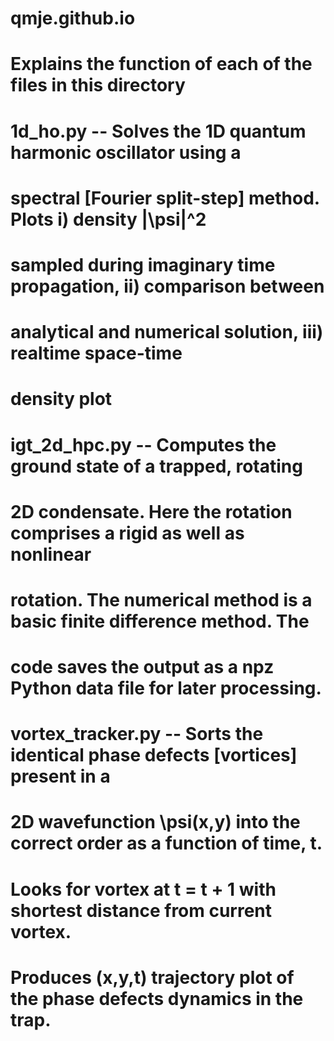 # qmje.github.io

# Explains the function of each of the files in this directory 

# 1d_ho.py -- Solves the 1D quantum harmonic oscillator using a 
# spectral [Fourier split-step] method. Plots i) density |\psi|^2 
# sampled during imaginary time propagation, ii) comparison between  
# analytical and numerical solution, iii) realtime space-time
# density plot

# igt_2d_hpc.py -- Computes the ground state of a trapped, rotating
# 2D condensate. Here the rotation comprises a rigid as well as nonlinear
# rotation. The numerical method is a basic finite difference method. The
# code saves the output as a npz Python data file for later processing.

# vortex_tracker.py -- Sorts the identical phase defects [vortices] present in a 
# 2D wavefunction \psi(x,y) into the correct order as a function of time, t. 
# Looks for vortex at t = t + 1 with shortest distance from current vortex.
# Produces (x,y,t) trajectory plot of the phase defects dynamics in the trap.
